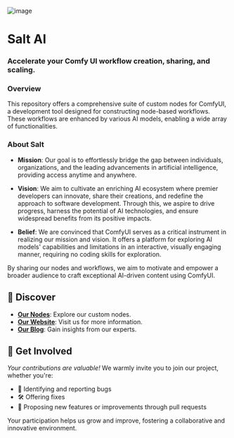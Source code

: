 ![image](https://github.com/scottbaggett/SaltAI/assets/474873/6638a9c4-1a96-47c3-a713-a27383674465)

# Salt AI
### Accelerate your Comfy UI workflow creation, sharing, and scaling.

### Overview
This repository offers a comprehensive suite of custom nodes for ComfyUI, a development tool designed for constructing node-based workflows. These workflows are enhanced by various AI models, enabling a wide array of functionalities.

### About Salt
- **Mission**: Our goal is to effortlessly bridge the gap between individuals, organizations, and the leading advancements in artificial intelligence, providing access anytime and anywhere.

- **Vision**: We aim to cultivate an enriching AI ecosystem where premier developers can innovate, share their creations, and redefine the approach to software development. Through this, we aspire to drive progress, harness the potential of AI technologies, and ensure widespread benefits from its positive impacts.

- **Belief**: We are convinced that ComfyUI serves as a critical instrument in realizing our mission and vision. It offers a platform for exploring AI models' capabilities and limitations in an interactive, visually engaging manner, requiring no coding skills for exploration.

By sharing our nodes and workflows, we aim to motivate and empower a broader audience to craft exceptional AI-driven content using ComfyUI.

## 🧭 Discover

- **[Our Nodes](https://github.com/get-salt-AI/SaltAI/tree/main/nodes)**: Explore our custom nodes.
- **[Our Website](https://getsalt.ai)**: Visit us for more information.
- **[Our Blog](https://blog.getsalt.ai/)**: Gain insights from our experts.

## 🤝 Get Involved 
_Your contributions are valuable!_ We warmly invite you to join our project, whether you're:

- 🐛 Identifying and reporting bugs
- 🛠️ Offering fixes
- 🚀 Proposing new features or improvements through pull requests

Your participation helps us grow and improve, fostering a collaborative and innovative environment.
